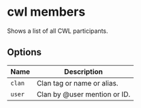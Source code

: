 # cwl members

Shows a list of all CWL participants.

## Options

| Name   | Description                  |
| ------ | ---------------------------- |
| `clan` | Clan tag or name or alias.   |
| `user` | Clan by @user mention or ID. |
